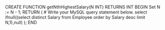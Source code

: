 CREATE FUNCTION getNthHighestSalary(N INT) RETURNS INT
BEGIN
  Set N := N - 1;
  RETURN (
      # Write your MySQL query statement below.
      select ifnull((select distinct Salary from Employee order by Salary desc limit N,1),null)
  );
END